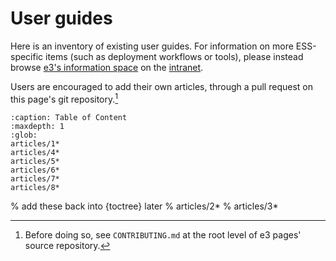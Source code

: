 # User guides

Here is an inventory of existing user guides. For information on more ESS-specific items (such as deployment workflows or tools), please instead browse [e3's information space](https://confluence.esss.lu.se/display/E3) on the [intranet](https://confluence.esss.lu.se).

Users are encouraged to add their own articles, through a pull request on this page's git repository.[^1]

 ```{toctree}
 :caption: Table of Content
 :maxdepth: 1
 :glob:
articles/1*
articles/4*
articles/5*
articles/6*
articles/7*
articles/8*
 ```
% add these back into {toctree} later
% articles/2*
% articles/3*


[^1]: Before doing so, see `CONTRIBUTING.md` at the root level of e3 pages' source repository.
